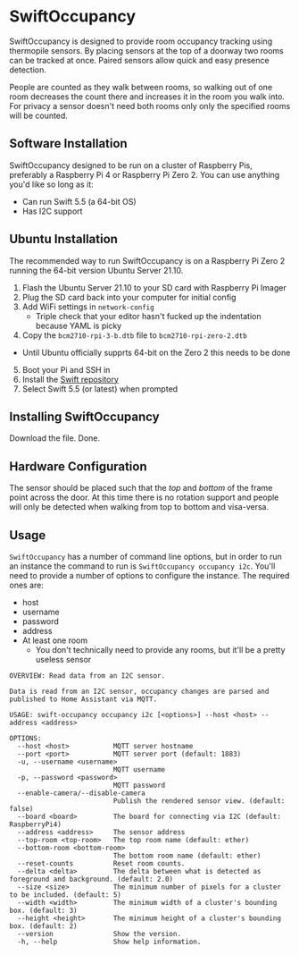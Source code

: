 # SwiftOccupancy

SwiftOccupancy is designed to provide room occupancy tracking using thermopile sensors. By placing
sensors at the top of a doorway two rooms can be tracked at once. Paired sensors allow quick and easy
presence detection.

People are counted as they walk between rooms, so walking out of one room decreases the count there
and increases it in the room you walk into. For privacy a sensor doesn't need both rooms only only
the specified rooms will be counted.

## Software Installation

SwiftOccupancy designed to be run on a cluster of Raspberry Pis, preferably a Raspberry Pi 4 or Raspberry Pi Zero 2. You can use anything you'd like so long as it:

- Can run Swift 5.5 (a 64-bit OS)
- Has I2C support

## Ubuntu Installation

The recommended way to run SwiftOccupancy is on a Raspberry Pi Zero 2 running the 64-bit version Ubuntu Server 21.10.

1. Flash the Ubuntu Server 21.10 to your SD card with Raspberry Pi Imager
2. Plug the SD card back into your computer for initial config
3. Add WiFi settings in `network-config`
   - Triple check that your editor hasn't fucked up the indentation because YAML is picky
4. Copy the `bcm2710-rpi-3-b.dtb` file to `bcm2710-rpi-zero-2.dtb`
  - Until Ubuntu officially supprts 64-bit on the Zero 2 this needs to be done
5. Boot your Pi and SSH in
6. Install the [Swift repository](https://www.swiftlang.xyz)
7. Select Swift 5.5 (or latest) when prompted

## Installing SwiftOccupancy

Download the file. Done.

## Hardware Configuration

The sensor should be placed such that the _top_ and _bottom_ of the frame point across the door.
At this time there is no rotation support and people will only be detected when walking from
top to bottom and visa-versa.

## Usage

`SwiftOccupancy` has a number of command line options, but in order to run an instance the command to run is `SwiftOccupancy occupancy i2c`. You'll need to provide a number of options to configure the instance. The required ones are:

- host
- username
- password
- address
- At least one room
    - You don't technically need to provide any rooms, but it'll be a pretty useless sensor

```plain
OVERVIEW: Read data from an I2C sensor.

Data is read from an I2C sensor, occupancy changes are parsed and published to Home Assistant via MQTT.

USAGE: swift-occupancy occupancy i2c [<options>] --host <host> --address <address>

OPTIONS:
  --host <host>           MQTT server hostname
  --port <port>           MQTT server port (default: 1883)
  -u, --username <username>
                          MQTT username
  -p, --password <password>
                          MQTT password
  --enable-camera/--disable-camera
                          Publish the rendered sensor view. (default: false)
  --board <board>         The board for connecting via I2C (default: RaspberryPi4)
  --address <address>     The sensor address
  --top-room <top-room>   The top room name (default: ether)
  --bottom-room <bottom-room>
                          The bottom room name (default: ether)
  --reset-counts          Reset room counts.
  --delta <delta>         The delta between what is detected as foreground and background. (default: 2.0)
  --size <size>           The minimum number of pixels for a cluster to be included. (default: 5)
  --width <width>         The minimum width of a cluster's bounding box. (default: 3)
  --height <height>       The minimum height of a cluster's bounding box. (default: 2)
  --version               Show the version.
  -h, --help              Show help information.
```

